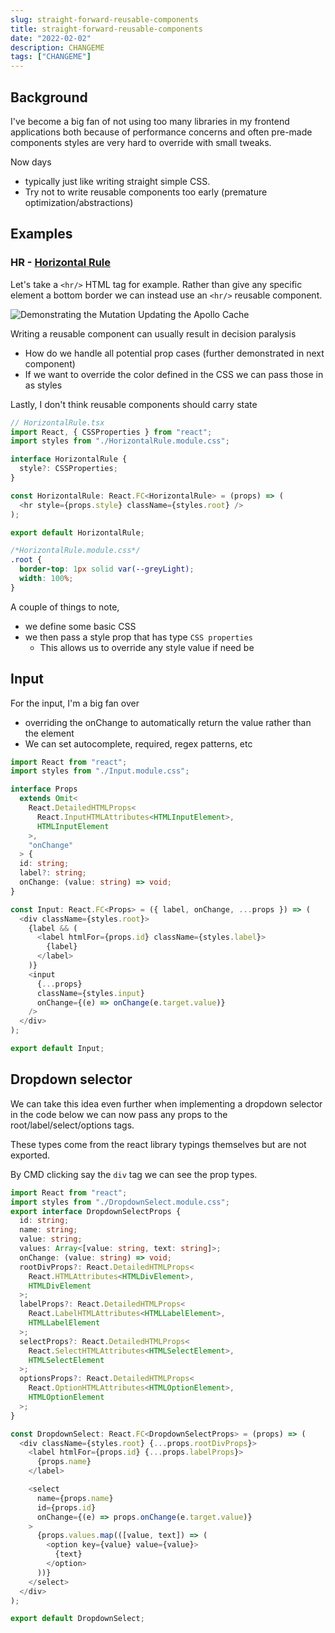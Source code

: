 ```yaml
---
slug: straight-forward-reusable-components
title: straight-forward-reusable-components
date: "2022-02-02"
description: CHANGEME
tags: ["CHANGEME"]
---
```


## Background

I've become a big fan of not using too many libraries in my frontend
applications both because of performance concerns and often pre-made components
styles are very hard to override with small tweaks.

Now days

- typically just like writing straight simple CSS.
- Try not to write reusable components too early (premature
  optimization/abstractions)

## Examples

### HR - [Horizontal Rule](https://developer.mozilla.org/en-US/docs/Web/HTML/Element/hr)

Let's take a `<hr/>` HTML tag for example. Rather than give any specific element
a bottom border we can instead use an `<hr/>` reusable component.

![Demonstrating the Mutation Updating the Apollo Cache](mutation_example.gif)

Writing a reusable component can usually result in decision paralysis

- How do we handle all potential prop cases (further demonstrated in next
  component)
- If we want to override the color defined in the CSS we can pass those in as
  styles

Lastly, I don't think reusable components should carry state

```typescript jsx
// HorizontalRule.tsx
import React, { CSSProperties } from "react";
import styles from "./HorizontalRule.module.css";

interface HorizontalRule {
  style?: CSSProperties;
}

const HorizontalRule: React.FC<HorizontalRule> = (props) => (
  <hr style={props.style} className={styles.root} />
);

export default HorizontalRule;
```

```css
/*HorizontalRule.module.css*/
.root {
  border-top: 1px solid var(--greyLight);
  width: 100%;
}
```

A couple of things to note,

- we define some basic CSS
- we then pass a style prop that has type `CSS properties`
  - This allows us to override any style value if need be

## Input

For the input, I'm a big fan over

- overriding the onChange to automatically return the value rather than the
  element
- We can set autocomplete, required, regex patterns, etc

```typescript jsx
import React from "react";
import styles from "./Input.module.css";

interface Props
  extends Omit<
    React.DetailedHTMLProps<
      React.InputHTMLAttributes<HTMLInputElement>,
      HTMLInputElement
    >,
    "onChange"
  > {
  id: string;
  label?: string;
  onChange: (value: string) => void;
}

const Input: React.FC<Props> = ({ label, onChange, ...props }) => (
  <div className={styles.root}>
    {label && (
      <label htmlFor={props.id} className={styles.label}>
        {label}
      </label>
    )}
    <input
      {...props}
      className={styles.input}
      onChange={(e) => onChange(e.target.value)}
    />
  </div>
);

export default Input;
```

## Dropdown selector

We can take this idea even further when implementing a dropdown selector in the
code below we can now pass any props to the root/label/select/options tags.

These types come from the react library typings themselves but are not exported.

By CMD clicking say the `div` tag we can see the prop types.

```typescript jsx
import React from "react";
import styles from "./DropdownSelect.module.css";
export interface DropdownSelectProps {
  id: string;
  name: string;
  value: string;
  values: Array<[value: string, text: string]>;
  onChange: (value: string) => void;
  rootDivProps?: React.DetailedHTMLProps<
    React.HTMLAttributes<HTMLDivElement>,
    HTMLDivElement
  >;
  labelProps?: React.DetailedHTMLProps<
    React.LabelHTMLAttributes<HTMLLabelElement>,
    HTMLLabelElement
  >;
  selectProps?: React.DetailedHTMLProps<
    React.SelectHTMLAttributes<HTMLSelectElement>,
    HTMLSelectElement
  >;
  optionsProps?: React.DetailedHTMLProps<
    React.OptionHTMLAttributes<HTMLOptionElement>,
    HTMLOptionElement
  >;
}

const DropdownSelect: React.FC<DropdownSelectProps> = (props) => (
  <div className={styles.root} {...props.rootDivProps}>
    <label htmlFor={props.id} {...props.labelProps}>
      {props.name}
    </label>

    <select
      name={props.name}
      id={props.id}
      onChange={(e) => props.onChange(e.target.value)}
    >
      {props.values.map(([value, text]) => (
        <option key={value} value={value}>
          {text}
        </option>
      ))}
    </select>
  </div>
);

export default DropdownSelect;
```

